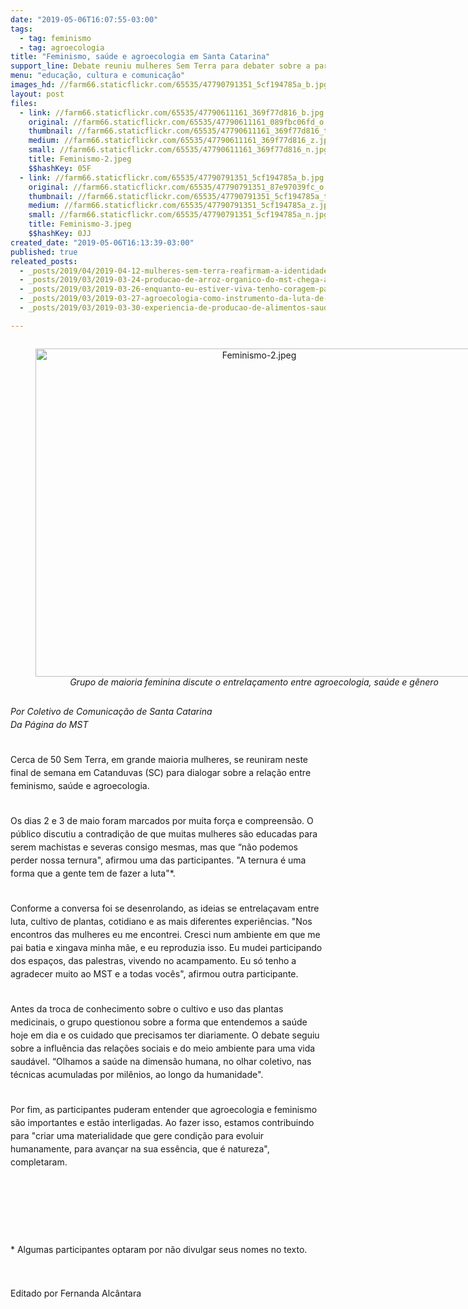 ```yaml
---
date: "2019-05-06T16:07:55-03:00"
tags:
  - tag: feminismo
  - tag: agroecologia
title: "Feminismo, saúde e agroecologia em Santa Catarina"
support_line: Debate reuniu mulheres Sem Terra para debater sobre a participação feminina no campo
menu: "educação, cultura e comunicação"
images_hd: //farm66.staticflickr.com/65535/47790791351_5cf194785a_b.jpg
layout: post
files:
  - link: //farm66.staticflickr.com/65535/47790611161_369f77d816_b.jpg
    original: //farm66.staticflickr.com/65535/47790611161_089fbc06fd_o.jpg
    thumbnail: //farm66.staticflickr.com/65535/47790611161_369f77d816_t.jpg
    medium: //farm66.staticflickr.com/65535/47790611161_369f77d816_z.jpg
    small: //farm66.staticflickr.com/65535/47790611161_369f77d816_n.jpg
    title: Feminismo-2.jpeg
    $$hashKey: 05F
  - link: //farm66.staticflickr.com/65535/47790791351_5cf194785a_b.jpg
    original: //farm66.staticflickr.com/65535/47790791351_87e97039fc_o.jpg
    thumbnail: //farm66.staticflickr.com/65535/47790791351_5cf194785a_t.jpg
    medium: //farm66.staticflickr.com/65535/47790791351_5cf194785a_z.jpg
    small: //farm66.staticflickr.com/65535/47790791351_5cf194785a_n.jpg
    title: Feminismo-3.jpeg
    $$hashKey: 0JJ
created_date: "2019-05-06T16:13:39-03:00"
published: true
releated_posts:
  - _posts/2019/04/2019-04-12-mulheres-sem-terra-reafirmam-a-identidade-revolucionaria-em-curso.md
  - _posts/2019/03/2019-03-24-producao-de-arroz-organico-do-mst-chega-a-bahia-dia-historico-celebra-dirigente.md
  - _posts/2019/03/2019-03-26-enquanto-eu-estiver-viva-tenho-coragem-para-lutar.md
  - _posts/2019/03/2019-03-27-agroecologia-como-instrumento-da-luta-de-classe.md
  - _posts/2019/03/2019-03-30-experiencia-de-producao-de-alimentos-saudaveis-aproxima-campo-e-cidade-no-df.md

---
```

<div style="text-align:center">
<figure class="image" style="display:inline-block"><img alt="Feminismo-2.jpeg" height="525" src="//farm66.staticflickr.com/65535/47790611161_369f77d816_b.jpg" width="700" />
<figcaption><em>Grupo de maioria feminina discute o entrela&ccedil;amento entre agroecologia, sa&uacute;de e g&ecirc;nero</em></figcaption>
</figure>
</div>

<p style="margin-bottom: 0cm; line-height: 150%"><em>Por Coletivo de Comunica&ccedil;&atilde;o de Santa Catarina<br />
Da P&aacute;gina do MST</em></p>

<p style="margin-bottom: 0cm; line-height: 150%"><br />
Cerca de 50 Sem Terra, em grande maioria mulheres, se reuniram neste final de semana em Catanduvas (SC) para dialogar sobre a rela&ccedil;&atilde;o entre feminismo, sa&uacute;de e agroecologia.<br />
&nbsp;</p>

<p style="margin-bottom: 0cm; line-height: 150%">Os dias 2 e 3 de maio foram marcados por muita for&ccedil;a e compreens&atilde;o. O p&uacute;blico discutiu a contradi&ccedil;&atilde;o de que muitas mulheres s&atilde;o educadas para serem machistas e severas consigo mesmas, mas que &ldquo;n&atilde;o podemos perder nossa ternura&quot;, afirmou uma das participantes. &quot;A ternura &eacute; uma forma que a gente tem de fazer a luta&quot;*.</p>

<p style="margin-bottom: 0cm; line-height: 150%"><br />
Conforme a conversa foi se desenrolando, as ideias se entrela&ccedil;avam entre luta, cultivo de plantas, cotidiano e as mais diferentes experi&ecirc;ncias. &quot;Nos encontros das mulheres eu me encontrei. Cresci num ambiente em que me pai batia e xingava minha m&atilde;e, e eu reproduzia isso. Eu mudei participando dos espa&ccedil;os, das palestras, vivendo no acampamento. Eu s&oacute; tenho a agradecer muito ao MST e a todas voc&ecirc;s&quot;, afirmou outra participante.<br />
&nbsp;</p>

<p style="margin-bottom: 0cm; line-height: 150%">Antes da troca de conhecimento sobre o cultivo e uso das plantas medicinais, o grupo questionou sobre a forma que entendemos a sa&uacute;de hoje em dia e os cuidado que precisamos ter diariamente. O debate seguiu sobre a influ&ecirc;ncia das rela&ccedil;&otilde;es sociais e do meio ambiente para uma vida saud&aacute;vel. &ldquo;Olhamos a sa&uacute;de na dimens&atilde;o humana, no olhar coletivo, nas t&eacute;cnicas acumuladas por mil&ecirc;nios, ao longo da humanidade&quot;.</p>

<p style="margin-bottom: 0cm; line-height: 150%"><br />
Por fim, as participantes puderam entender que agroecologia e feminismo s&atilde;o importantes e est&atilde;o interligadas. Ao fazer isso, estamos contribuindo para &quot;criar uma materialidade que gere condi&ccedil;&atilde;o para evoluir humanamente, para avan&ccedil;ar na sua ess&ecirc;ncia, que &eacute; natureza&quot;, completaram.</p>

<p style="margin-bottom: 0cm; line-height: 150%">&nbsp;</p>

<p style="margin-bottom: 0cm; line-height: 150%">&nbsp;</p>

<p style="margin-bottom: 0cm; line-height: 150%">&nbsp;</p>

<p style="margin-bottom: 0cm; line-height: 150%">* Algumas participantes optaram por n&atilde;o divulgar seus nomes no texto.</p>

<p style="margin-bottom: 0cm; line-height: 150%">&nbsp;</p>

<p style="margin-bottom: 0cm; line-height: 150%">Editado por Fernanda Alc&acirc;ntara</p>

<p>
<style type="text/css">p { margin-bottom: 0.25cm; direction: ltr; line-height: 115%; text-align: left; }
</style>
</p>
